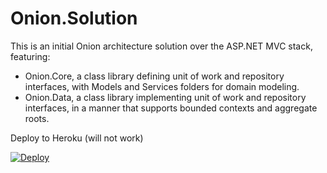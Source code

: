 Onion.Solution
==============

This is an initial Onion architecture solution over the ASP.NET MVC stack, featuring:

- Onion.Core, a class library defining unit of work and repository interfaces, with Models and Services folders for domain modeling.
- Onion.Data, a class library implementing unit of work and repository interfaces, in a manner that supports bounded contexts and aggregate roots.

Deploy to Heroku (will not work)

[![Deploy](https://www.herokucdn.com/deploy/button.png)](https://heroku.com/deploy)
